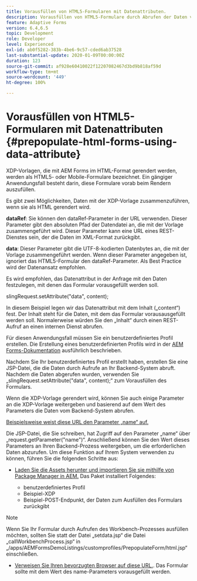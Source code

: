 ```yaml
---
title: Vorausfüllen von HTML5-Formularen mit Datenattributen.
description: Vorausfüllen von HTML5-Formulare durch Abrufen der Daten von der Backend-Quelle.
feature: Adaptive Forms
version: 6.4,6.5
topic: Development
role: Developer
level: Experienced
exl-id: ab0f5282-383b-4be6-9c57-cded6ab37528
last-substantial-update: 2020-01-09T00:00:00Z
duration: 123
source-git-commit: af928e60410022f12207082467d3bd9b818af59d
workflow-type: tm+mt
source-wordcount: '449'
ht-degree: 100%

---
```


# Vorausfüllen von HTML5-Formularen mit Datenattributen {#prepopulate-html-forms-using-data-attribute}


XDP-Vorlagen, die mit AEM Forms im HTML-Format gerendert werden, werden als HTML5- oder Mobile-Formulare bezeichnet. Ein gängiger Anwendungsfall besteht darin, diese Formulare vorab beim Rendern auszufüllen.

Es gibt zwei Möglichkeiten, Daten mit der XDP-Vorlage zusammenzuführen, wenn sie als HTML gerendert wird.

**dataRef**: Sie können den dataRef-Parameter in der URL verwenden. Dieser Parameter gibt den absoluten Pfad der Datendatei an, die mit der Vorlage zusammengeführt wird. Dieser Parameter kann eine URL eines REST-Dienstes sein, der die Daten im XML-Format zurückgibt.

**data**: Dieser Parameter gibt die UTF-8-kodierten Datenbytes an, die mit der Vorlage zusammengeführt werden. Wenn dieser Parameter angegeben ist, ignoriert das HTML5-Formular den dataRef-Parameter. Als Best Practice wird der Datenansatz empfohlen.

Es wird empfohlen, das Datenattribut in der Anfrage mit den Daten festzulegen, mit denen das Formular vorausgefüllt werden soll.

slingRequest.setAttribute(&quot;data&quot;, content);

In diesem Beispiel legen wir das Datenattribut mit dem Inhalt („content“) fest. Der Inhalt steht für die Daten, mit dem das Formular vorausausgefüllt werden soll. Normalerweise würden Sie den „Inhalt“ durch einen REST-Aufruf an einen internen Dienst abrufen.

Für diesen Anwendungsfall müssen Sie ein benutzerdefiniertes Profil erstellen. Die Erstellung eines benutzerdefinierten Profils wird in der [AEM Forms-Dokumentation](https://helpx.adobe.com/de/aem-forms/6/html5-forms/custom-profile.html) ausführlich beschrieben.

Nachdem Sie Ihr benutzerdefiniertes Profil erstellt haben, erstellen Sie eine JSP-Datei, die die Daten durch Aufrufe an Ihr Backend-System abruft.  Nachdem die Daten abgerufen wurden, verwenden Sie „slingRequest.setAttribute(&quot;data&quot;, content);“ zum Vorausfüllen des Formulars.

Wenn die XDP-Vorlage gerendert wird, können Sie auch einige Parameter an die XDP-Vorlage weitergeben und basierend auf dem Wert des Parameters die Daten vom Backend-System abrufen.

[Beispielsweise weist diese URL den Parameter „name“ auf.](http://localhost:4502/content/dam/formsanddocuments/PrepopulateMobileForm.xdp/jcr:content?name=john)

Die JSP-Datei, die Sie schreiben, hat Zugriff auf den Parameter „name“ über „request.getParameter(&quot;name&quot;)“. Anschließend können Sie den Wert dieses Parameters an Ihren Backend-Prozess weitergeben, um die erforderlichen Daten abzurufen.
Um diese Funktion auf Ihrem System verwenden zu können, führen Sie die folgenden Schritte aus:

* [Laden Sie die Assets herunter und importieren Sie sie mithilfe von Package Manager in AEM.](assets/prepopulatemobileform.zip)
Das Paket installiert Folgendes:

   * benutzerdefiniertes Profil
   * Beispiel-XDP
   * Beispiel-POST-Endpunkt, der Daten zum Ausfüllen des Formulars zurückgibt

>[!NOTE]
>
>Wenn Sie Ihr Formular durch Aufrufen des Workbench-Prozesses ausfüllen möchten, sollten Sie statt der Datei „setdata.jsp“ die Datei „callWorkbenchProcess.jsp“ in „/apps/AEMFormsDemoListings/customprofiles/PrepopulateForm/html.jsp“ einschließen.

* [Verweisen Sie Ihren bevorzugten Browser auf diese URL.](http://localhost:4502/content/dam/formsanddocuments/PrepopulateMobileForm.xdp/jcr:content?name=Adobe%20Systems). Das Formular sollte mit dem Wert des name-Parameters vorausgefüllt werden.
